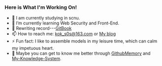 ### Here is What I'm Working On!
<!--
**kok-s0s/kok-s0s** is a ✨ _special_ ✨ repository because its `README.md` (this file) appears on your GitHub profile.

Here are some ideas to get you started:
-->
<!-- 
- 👯 I’m looking to collaborate on ...
-->
<!--
- 😄 Pronouns: ...
- 🤔 I’m looking for help with ...
- 💬 Ask me about ...
-->
- 🔭 I am currently studying in scnu.
- 🌱 I’m currently learning Web Security and Front-End.
- 📓 Rewriting record---[GitBook](https://2694308562.gitbook.io/notes/)
- 📫 How to reach me: kok_s0s@163.com or [My blog](https://kok-s0s.top) 
- ⚡ Fun fact: I like to assemble models in my leisure time, which can calm my impetuous heart.
- 📖 Maybe you can get to know me better through [GithubMemory](https://githubmemory.com/@kok-s0s) and [My-Knowledge-System](https://gitmind.com/app/doc/1912500597).

